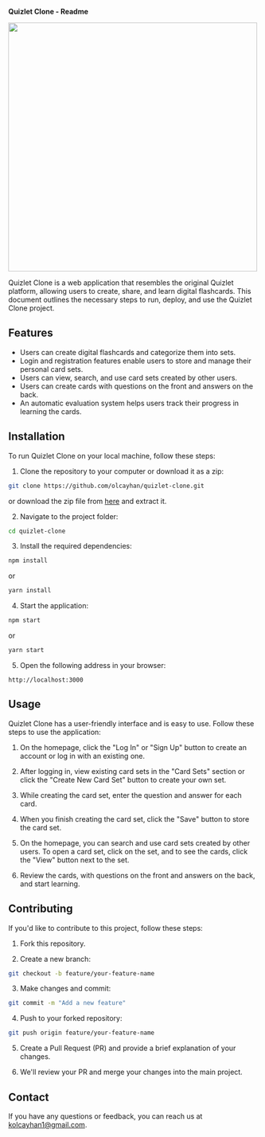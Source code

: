 **Quizlet Clone - Readme**

<img src='https://github.com/olcayhan/quizlet-clone/assets/71206063/b4915dac-850b-4deb-9d34-1c1750c62184' width='500px'/>

Quizlet Clone is a web application that resembles the original Quizlet platform, allowing users to create, share, and learn digital flashcards. This document outlines the necessary steps to run, deploy, and use the Quizlet Clone project.

## Features

- Users can create digital flashcards and categorize them into sets.
- Login and registration features enable users to store and manage their personal card sets.
- Users can view, search, and use card sets created by other users.
- Users can create cards with questions on the front and answers on the back.
- An automatic evaluation system helps users track their progress in learning the cards.

## Installation

To run Quizlet Clone on your local machine, follow these steps:

1. Clone the repository to your computer or download it as a zip:

```bash
git clone https://github.com/olcayhan/quizlet-clone.git
```

or download the zip file from [here](https://github.com/olcayhan/quizlet-clone/archive/main.zip) and extract it.

2. Navigate to the project folder:

```bash
cd quizlet-clone
```

3. Install the required dependencies:

```bash
npm install
```

or

```bash
yarn install
```

4. Start the application:

```bash
npm start
```

or

```bash
yarn start
```

5. Open the following address in your browser:

```
http://localhost:3000
```

## Usage

Quizlet Clone has a user-friendly interface and is easy to use. Follow these steps to use the application:

1. On the homepage, click the "Log In" or "Sign Up" button to create an account or log in with an existing one.

2. After logging in, view existing card sets in the "Card Sets" section or click the "Create New Card Set" button to create your own set.

3. While creating the card set, enter the question and answer for each card.

4. When you finish creating the card set, click the "Save" button to store the card set.

5. On the homepage, you can search and use card sets created by other users. To open a card set, click on the set, and to see the cards, click the "View" button next to the set.

6. Review the cards, with questions on the front and answers on the back, and start learning.

## Contributing

If you'd like to contribute to this project, follow these steps:

1. Fork this repository.

2. Create a new branch:

```bash
git checkout -b feature/your-feature-name
```

3. Make changes and commit:

```bash
git commit -m "Add a new feature"
```

4. Push to your forked repository:

```bash
git push origin feature/your-feature-name
```

5. Create a Pull Request (PR) and provide a brief explanation of your changes.

6. We'll review your PR and merge your changes into the main project.


## Contact

If you have any questions or feedback, you can reach us at kolcayhan1@gmail.com.
